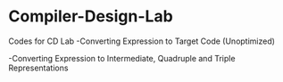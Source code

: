 # Compiler-Design-Lab
Codes for CD Lab
-Converting Expression to Target Code (Unoptimized)

-Converting Expression to Intermediate, Quadruple and Triple Representations

